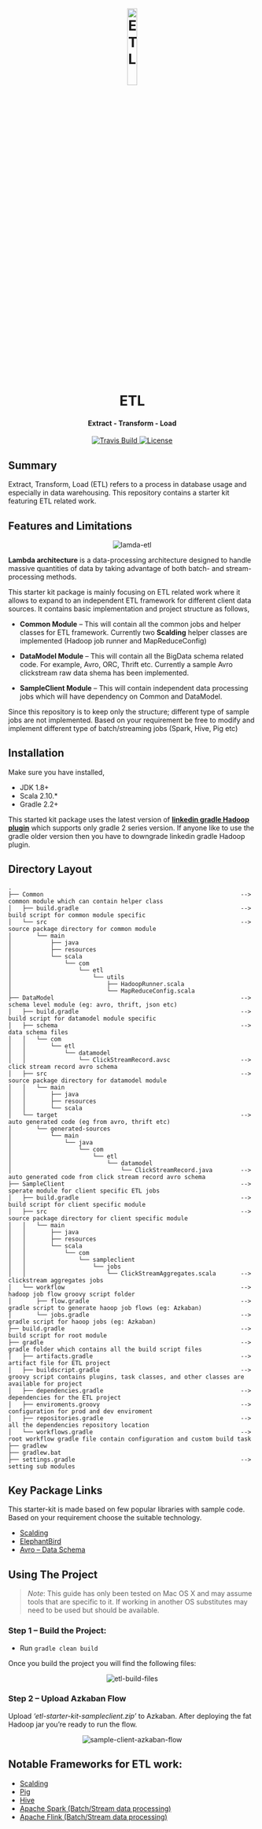 <h1 align="center">
<img src="https://raw.githubusercontent.com/Renien/ETL/master/doc/blob/ELT.png" alt="ETL" width="20%" height="20%">
    <br>
        ETL
    <br>
  <h4 align="center">Extract - Transform - Load</h4>
</h1>

<p align="center">
       <a href="https://travis-ci.org/Renien/ETL-Starter-Kit">
           <img src="https://travis-ci.org/Renien/ETL-Starter-Kit.svg?branch=master"
                alt="Travis Build">
       </a>
       <a href="">
           <img src="https://img.shields.io/npm/l/express.svg?maxAge=2592000&style=flat-square"
                alt="License">
         </a>
    </p>

## Summary

Extract, Transform, Load (ETL) refers to a process in database usage and especially in data warehousing. This repository contains a starter kit featuring ETL related work.

## Features and Limitations

<p align="center">
    <img src="https://raw.githubusercontent.com/Renien/ETL-Starter-Kit/master/doc/blob/etl-lamda.jpg" alt="lamda-etl">
</p>

**Lambda architecture** is a data-processing architecture designed to handle massive quantities of data by taking advantage of both batch- and stream-processing methods. 

This starter kit package is mainly focusing on ETL related work where it allows to expand to an independent ETL framework for different client data sources. It contains basic implementation and project structure as follows,

- **Common Module** – This will contain all the common jobs and helper classes for ETL framework. Currently two **Scalding** helper classes are implemented (Hadoop job runner and MapReduceConfig)

- **DataModel Module** – This will contain all the BigData schema related code. For example, Avro, ORC, Thrift etc. Currently a sample Avro clickstream raw data shema has been implemented.

- **SampleClient Module** – This will contain independent data processing jobs which will have dependency on Common and DataModel. 

Since this repository is to keep only the structure; different type of sample jobs are not implemented. Based on your requirement be free to modify and implement different type of batch/streaming jobs (Spark, Hive, Pig etc)


## Installation

Make sure you have installed,

- JDK 1.8+
- Scala 2.10.*
- Gradle 2.2+

This started kit package uses the latest version of [**linkedin gradle Hadoop plugin**](https://github.com/linkedin/linkedin-gradle-plugin-for-apache-hadoop) which supports only gradle 2 series version. If anyone like to use the gradle older version then you have to downgrade linkedin gradle Hadoop plugin.

## Directory Layout

```
.
├── Common                                                        --> common module which can contain helper class
│   ├── build.gradle                                              --> build script for common module specific
│   └── src                                                       --> source package directory for common module
│       └── main
│           ├── java
│           ├── resources
│           └── scala
│               └── com
│                   └── etl
│                       └── utils
│                           ├── HadoopRunner.scala
│                           └── MapReduceConfig.scala
├── DataModel                                                     --> schema level module (eg: avro, thrift, json etc)
│   ├── build.gradle                                              --> build script for datamodel module specific
│   ├── schema                                                    --> data schema files
│   │   └── com
│   │       └── etl
│   │           └── datamodel
│   │               └── ClickStreamRecord.avsc                    --> click stream record avro schema
│   ├── src                                                       --> source package directory for datamodel module
│   │   └── main
│   │       ├── java
│   │       ├── resources
│   │       └── scala
│   └── target                                                    --> auto generated code (eg from avro, thrift etc)
│       └── generated-sources
│           └── main
│               └── java
│                   └── com
│                       └── etl
│                           └── datamodel
│                               └── ClickStreamRecord.java        --> auto generated code from click stream record avro schema
├── SampleClient                                                  --> sperate module for client specific ETL jobs
│   ├── build.gradle                                              --> build script for client specific module
│   ├── src                                                       --> source package directory for client specific module
│   │   └── main
│   │       ├── java
│   │       ├── resources
│   │       └── scala
│   │           └── com
│   │               └── sampleclient
│   │                   └── jobs
│   │                       └── ClickStreamAggregates.scala       --> clickstream aggregates jobs
│   └── workflow                                                  --> hadoop job flow groovy script folder
│       ├── flow.gradle                                           --> gradle script to generate haoop job flows (eg: Azkaban)
│       └── jobs.gradle                                           --> gradle script for haoop jobs (eg: Azkaban)
├── build.gradle                                                  --> build script for root module
├── gradle                                                        --> gradle folder which contains all the build script files
│   ├── artifacts.gradle                                          --> artifact file for ETL project
│   ├── buildscript.gradle                                        --> groovy script contains plugins, task classes, and other classes are available for project
│   ├── dependencies.gradle                                       --> dependencies for the ETL project
│   ├── enviroments.groovy                                        --> configuration for prod and dev enviroment
│   ├── repositories.gradle                                       --> all the dependencies repository location
│   └── workflows.gradle                                          --> root workflow gradle file contain configuration and custom build task
├── gradlew
├── gradlew.bat
├── settings.gradle                                               --> setting sub modules

```

## Key Package Links

This starter-kit is made based on few popular libraries with sample code. Based on your requirement choose the suitable technology.

-	[Scalding](http://www.cascading.org/projects/scalding/)
-	[ElephantBird](https://github.com/twitter/elephant-bird)
-	[Avro – Data Schema](https://avro.apache.org/)

## Using The Project

>*Note*:
>  This guide has only been tested on Mac OS X and may assume tools that are specific to it.
>  If working in another OS substitutes may need to be used but should be available.

### Step 1 – Build the Project:
-	Run ```gradle clean build```

Once you build the project you will find the following files:

<p align="center">
    <img src="https://raw.githubusercontent.com/Renien/ETL-Starter-Kit/master/doc/blob/etl-build-files.jpg" alt="etl-build-files">
</p>

### Step 2 – Upload Azkaban Flow

Upload _‘etl-starter-kit-sampleclient.zip’_ to Azkaban. After deploying the fat Hadoop jar you’re ready to run the flow.

<p align="center">
    <img src="https://raw.githubusercontent.com/Renien/ETL-Starter-Kit/master/doc/blob/sample-client-azkaban-flow.png" alt="sample-client-azkaban-flow">
</p>

## Notable Frameworks for ETL work:
-	[Scalding](http://www.cascading.org/projects/scalding/)
-	[Pig](https://pig.apache.org/)
-	[Hive](https://hive.apache.org/)
-	[Apache Spark (Batch/Stream data processing)](http://spark.apache.org/)
-	[Apache Flink (Batch/Stream data processing)](https://flink.apache.org/)